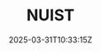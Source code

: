 ---
date: '2025-03-31T10:33:15Z'
title: 'NUIST'
draft: false # set to "true" if you want to hide the content 

university: "Nanjing University of Information Science and Technology"
year: "2025"
degree: "Masters in Artificial Intelligence"

---